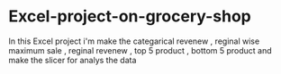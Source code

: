 # Excel-project-on-grocery-shop
In this Excel project i'm make the categarical revenew , reginal wise maximum sale , reginal revenew , top 5 product , bottom 5 product and make the slicer for analys the data
